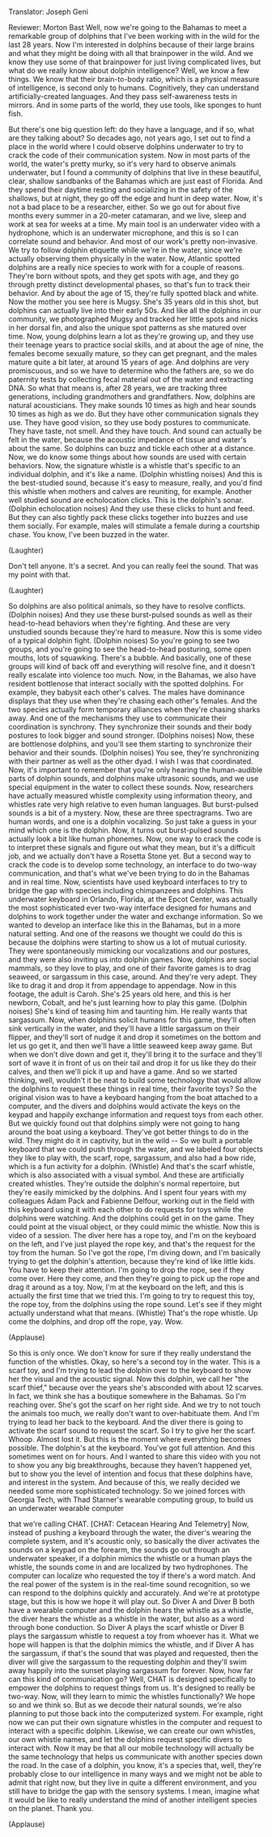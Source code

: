 

Translator: Joseph Geni

Reviewer: Morton Bast
Well, now we&#39;re going to the Bahamas to meet
a remarkable group of dolphins that I&#39;ve been working with
in the wild for the last 28 years.
Now I&#39;m interested in dolphins because of their large brains
and what they might be doing with all that brainpower
in the wild.
And we know they use some of that brainpower
for just living complicated lives,
but what do we really know about dolphin intelligence?
Well, we know a few things.
We know that their brain-to-body ratio,
which is a physical measure of intelligence,
is second only to humans.
Cognitively, they can understand
artificially-created languages.
And they pass self-awareness tests in mirrors.
And in some parts of the world, they use tools,
like sponges to hunt fish.

But there&#39;s one big question left:
do they have a language, and if so,
what are they talking about?
So decades ago, not years ago,
I set out to find a place in the world
where I could observe dolphins underwater
to try to crack the code of their communication system.
Now in most parts of the world, the water&#39;s pretty murky,
so it&#39;s very hard to observe animals underwater,
but I found a community of dolphins that live
in these beautiful, clear, shallow sandbanks of the Bahamas
which are just east of Florida.
And they spend their daytime resting and socializing
in the safety of the shallows, but at night,
they go off the edge and hunt in deep water.
Now, it&#39;s not a bad place to be a researcher, either.
So we go out for about five months every summer
in a 20-meter catamaran, and we live, sleep and work
at sea for weeks at a time.
My main tool is an underwater video with a hydrophone,
which is an underwater microphone, and this is so
I can correlate sound and behavior.
And most of our work&#39;s pretty non-invasive.
We try to follow dolphin etiquette while we&#39;re in the water,
since we&#39;re actually observing them physically in the water.
Now, Atlantic spotted dolphins are a really nice species
to work with for a couple of reasons.
They&#39;re born without spots, and they get spots with age,
and they go through pretty distinct developmental phases,
so that&#39;s fun to track their behavior.
And by about the age of 15, they&#39;re fully spotted black and white.
Now the mother you see here is Mugsy.
She&#39;s 35 years old in this shot,
but dolphins can actually live into their early 50s.
And like all the dolphins in our community,
we photographed Mugsy and tracked her little spots
and nicks in her dorsal fin,
and also the unique spot patterns
as she matured over time.
Now, young dolphins learn a lot as they&#39;re growing up,
and they use their teenage years to practice social skills,
and at about the age of nine, the females
become sexually mature, so they can get pregnant,
and the males mature quite a bit later,
at around 15 years of age.
And dolphins are very promiscuous,
and so we have to determine who the fathers are,
so we do paternity tests by collecting fecal material
out of the water and extracting DNA.
So what that means is, after 28 years,
we are tracking three generations,
including grandmothers and grandfathers.
Now, dolphins are natural acousticians.
They make sounds 10 times as high
and hear sounds 10 times as high as we do.
But they have other communication signals they use.
They have good vision, so they use body postures to communicate.
They have taste, not smell.
And they have touch.
And sound can actually be felt in the water,
because the acoustic impedance of tissue and water&#39;s about the same.
So dolphins can buzz and tickle each other at a distance.
Now, we do know some things about how sounds are used
with certain behaviors.
Now, the signature whistle is a whistle
that&#39;s specific to an individual dolphin, and it&#39;s like a name. (Dolphin whistling noises)
And this is the best-studied sound,
because it&#39;s easy to measure, really,
and you&#39;d find this whistle when mothers and calves
are reuniting, for example.
Another well studied sound are echolocation clicks.
This is the dolphin&#39;s sonar. (Dolphin echolocation noises)
And they use these clicks to hunt and feed.
But they can also tightly pack these clicks together
into buzzes and use them socially.
For example, males will stimulate a female
during a courtship chase.
You know, I&#39;ve been buzzed in the water.

(Laughter)

Don&#39;t tell anyone. It&#39;s a secret.
And you can really feel the sound. That was my point with that.

(Laughter)

So dolphins are also political animals,
so they have to resolve conflicts.
(Dolphin noises)
And they use these burst-pulsed sounds as well as
their head-to-head behaviors when they&#39;re fighting.
And these are very unstudied sounds
because they&#39;re hard to measure.
Now this is some video of a typical dolphin fight.
(Dolphin noises)
So you&#39;re going to see two groups,
and you&#39;re going to see the head-to-head posturing,
some open mouths,
lots of squawking.
There&#39;s a bubble.
And basically, one of these groups will kind of back off
and everything will resolve fine,
and it doesn&#39;t really escalate into violence too much.
Now, in the Bahamas, we also have resident bottlenose
that interact socially with the spotted dolphins.
For example, they babysit each other&#39;s calves.
The males have dominance displays that they use
when they&#39;re chasing each other&#39;s females.
And the two species actually form temporary alliances
when they&#39;re chasing sharks away.
And one of the mechanisms they use to communicate
their coordination is synchrony.
They synchronize their sounds and their body postures
to look bigger and sound stronger.
(Dolphins noises)
Now, these are bottlenose dolphins,
and you&#39;ll see them starting to synchronize
their behavior and their sounds.
(Dolphin noises)
You see, they&#39;re synchronizing with their partner
as well as the other dyad.
I wish I was that coordinated.
Now, it&#39;s important to remember that you&#39;re only hearing
the human-audible parts of dolphin sounds,
and dolphins make ultrasonic sounds,
and we use special equipment in the water
to collect these sounds.
Now, researchers have actually measured whistle complexity
using information theory,
and whistles rate very high relative to even human languages.
But burst-pulsed sounds is a bit of a mystery.
Now, these are three spectragrams.
Two are human words, and one is a dolphin vocalizing.
So just take a guess in your mind which one is the dolphin.
Now, it turns out burst-pulsed sounds actually look
a bit like human phonemes.
Now, one way to crack the code
is to interpret these signals and figure out what they mean,
but it&#39;s a difficult job, and we actually don&#39;t have a Rosetta Stone yet.
But a second way to crack the code
is to develop some technology,
an interface to do two-way communication,
and that&#39;s what we&#39;ve been trying to do in the Bahamas
and in real time.
Now, scientists have used keyboard interfaces
to try to bridge the gap with species
including chimpanzees and dolphins.
This underwater keyboard in Orlando, Florida,
at the Epcot Center, was actually
the most sophisticated ever two-way interface designed
for humans and dolphins to work together under the water
and exchange information.
So we wanted to develop an interface like this
in the Bahamas, but in a more natural setting.
And one of the reasons we thought we could do this
is because the dolphins were starting to show us
a lot of mutual curiosity.
They were spontaneously mimicking our vocalizations
and our postures, and they were also inviting us
into dolphin games.
Now, dolphins are social mammals, so they love to play,
and one of their favorite games is to drag seaweed,
or sargassum in this case, around.
And they&#39;re very adept. They like to drag it
and drop it from appendage to appendage.
Now in this footage, the adult is Caroh.
She&#39;s 25 years old here, and this is her newborn, Cobalt,
and he&#39;s just learning how to play this game.
(Dolphin noises)
She&#39;s kind of teasing him and taunting him.
He really wants that sargassum.
Now, when dolphins solicit humans for this game,
they&#39;ll often sink vertically in the water,
and they&#39;ll have a little sargassum on their flipper,
and they&#39;ll sort of nudge it and drop it sometimes
on the bottom and let us go get it,
and then we&#39;ll have a little seaweed keep away game.
But when we don&#39;t dive down and get it,
they&#39;ll bring it to the surface
and they&#39;ll sort of wave it in front of us on their tail
and drop it for us like they do their calves,
and then we&#39;ll pick it up and have a game.
And so we started thinking, well, wouldn&#39;t it be neat
to build some technology that would allow the dolphins
to request these things in real time, their favorite toys?
So the original vision was to have a keyboard
hanging from the boat attached to a computer,
and the divers and dolphins would activate the keys
on the keypad and happily exchange information
and request toys from each other.
But we quickly found out that dolphins simply
were not going to hang around the boat using a keyboard.
They&#39;ve got better things to do in the wild.
They might do it in captivity, but in the wild --
So we built a portable keyboard that we could push through the water,
and we labeled four objects they like to play with,
the scarf, rope, sargassum, and also had a bow ride,
which is a fun activity for a dolphin. (Whistle)
And that&#39;s the scarf whistle,
which is also associated with a visual symbol.
And these are artificially created whistles.
They&#39;re outside the dolphin&#39;s normal repertoire,
but they&#39;re easily mimicked by the dolphins.
And I spent four years with my colleagues Adam Pack and Fabienne Delfour,
working out in the field with this keyboard
using it with each other to do requests for toys
while the dolphins were watching.
And the dolphins could get in on the game.
They could point at the visual object,
or they could mimic the whistle.
Now this is video of a session.
The diver here has a rope toy,
and I&#39;m on the keyboard on the left,
and I&#39;ve just played the rope key,
and that&#39;s the request for the toy from the human.
So I&#39;ve got the rope, I&#39;m diving down,
and I&#39;m basically trying to get the dolphin&#39;s attention,
because they&#39;re kind of like little kids.
You have to keep their attention.
I&#39;m going to drop the rope, see if they come over.
Here they come,
and then they&#39;re going to pick up the rope
and drag it around as a toy.
Now, I&#39;m at the keyboard on the left,
and this is actually the first time that we tried this.
I&#39;m going to try to request this toy, the rope toy,
from the dolphins using the rope sound.
Let&#39;s see if they might actually understand what that means.
(Whistle)
That&#39;s the rope whistle.
Up come the dolphins,
and drop off the rope, yay. Wow.

(Applause)

So this is only once.
We don&#39;t know for sure if they really understand the function of the whistles.
Okay, so here&#39;s a second toy in the water.
This is a scarf toy, and I&#39;m trying to lead the dolphin
over to the keyboard to show her
the visual and the acoustic signal.
Now this dolphin, we call her &quot;the scarf thief,&quot;
because over the years she&#39;s absconded
with about 12 scarves.
In fact, we think she has a boutique somewhere in the Bahamas.
So I&#39;m reaching over. She&#39;s got the scarf on her right side.
And we try to not touch the animals too much,
we really don&#39;t want to over-habituate them.
And I&#39;m trying to lead her back to the keyboard.
And the diver there is going to activate the scarf sound
to request the scarf.
So I try to give her the scarf.
Whoop. Almost lost it.
But this is the moment where everything becomes possible.
The dolphin&#39;s at the keyboard.
You&#39;ve got full attention.
And this sometimes went on for hours.
And I wanted to share this video with you
not to show you any big breakthroughs,
because they haven&#39;t happened yet,
but to show you the level of intention and focus
that these dolphins have, and interest in the system.
And because of this, we really decided we needed
some more sophisticated technology.
So we joined forces with Georgia Tech,
with Thad Starner&#39;s wearable computing group,
to build us an underwater wearable computer

that we&#39;re calling CHAT. [CHAT: Cetacean Hearing And Telemetry]
Now, instead of pushing a keyboard through the water,
the diver&#39;s wearing the complete system, and it&#39;s acoustic only,
so basically the diver activates the sounds on a keypad
on the forearm,
the sounds go out through an underwater speaker,
if a dolphin mimics the whistle
or a human plays the whistle, the sounds come in
and are localized by two hydrophones.
The computer can localize who requested the toy
if there&#39;s a word match.
And the real power of the system is in the real-time
sound recognition, so we can respond to the dolphins
quickly and accurately.
And we&#39;re at prototype stage, but this is how we hope it will play out.
So Diver A and Diver B both have a wearable computer
and the dolphin hears the whistle as a whistle,
the diver hears the whistle as a whistle in the water,
but also as a word through bone conduction.
So Diver A plays the scarf whistle
or Diver B plays the sargassum whistle
to request a toy from whoever has it.
What we hope will happen is that the dolphin mimics the whistle,
and if Diver A has the sargassum, if that&#39;s the sound
that was played and requested,
then the diver will give the sargassum to the requesting dolphin
and they&#39;ll swim away happily into the sunset
playing sargassum for forever.
Now, how far can this kind of communication go?
Well, CHAT is designed specifically to empower the dolphins
to request things from us.
It&#39;s designed to really be two-way.
Now, will they learn to mimic the whistles functionally?
We hope so and we think so.
But as we decode their natural sounds,
we&#39;re also planning to put those back into the computerized system.
For example, right now we can put their own signature whistles
in the computer and request to interact with a specific dolphin.
Likewise, we can create our own whistles,
our own whistle names, and let the dolphins
request specific divers to interact with.
Now it may be that all our mobile technology
will actually be the same technology that helps us
communicate with another species down the road.
In the case of a dolphin, you know, it&#39;s a species that,
well, they&#39;re probably close to our intelligence in many ways
and we might not be able to admit that right now,
but they live in quite a different environment,
and you still have to bridge the gap with the sensory systems.
I mean, imagine what it would be like
to really understand the mind
of another intelligent species on the planet.
Thank you.

(Applause)

